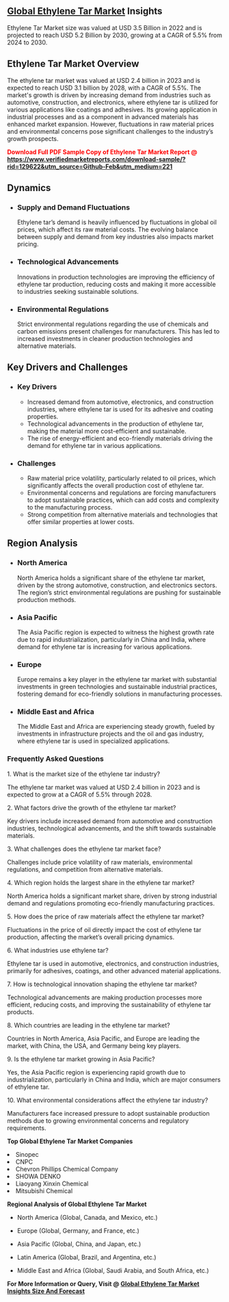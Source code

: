 <h2><a href="https://www.verifiedmarketreports.com/download-sample/?rid=129622&amp;utm_source=Github&amp;utm_medium=221" target="_blank">Global Ethylene Tar Market</a> Insights</h2><p>Ethylene Tar Market size was valued at USD 3.5 Billion in 2022 and is projected to reach USD 5.2 Billion by 2030, growing at a CAGR of 5.5% from 2024 to 2030.</p><p> <h2>Ethylene Tar Market Overview</h2> <p>The ethylene tar market was valued at USD 2.4 billion in 2023 and is expected to reach USD 3.1 billion by 2028, with a CAGR of 5.5%. The market's growth is driven by increasing demand from industries such as automotive, construction, and electronics, where ethylene tar is utilized for various applications like coatings and adhesives. Its growing application in industrial processes and as a component in advanced materials has enhanced market expansion. However, fluctuations in raw material prices and environmental concerns pose significant challenges to the industry’s growth prospects.</p> <p><strong><p><span class=""><span style="color: #ff0000;"><strong>Download Full PDF Sample Copy of Ethylene Tar Market Report</strong> @ </span><a href="https://www.verifiedmarketreports.com/download-sample/?rid=129622&amp;utm_source=Github-Feb&amp;utm_medium=221" target="_blank">https://www.verifiedmarketreports.com/download-sample/?rid=129622&amp;utm_source=Github-Feb&amp;utm_medium=221</a></span></p></strong></p> <h2>Dynamics</h2> <ul> <li><h3>Supply and Demand Fluctuations</h3>Ethylene tar’s demand is heavily influenced by fluctuations in global oil prices, which affect its raw material costs. The evolving balance between supply and demand from key industries also impacts market pricing.</li> <li><h3>Technological Advancements</h3>Innovations in production technologies are improving the efficiency of ethylene tar production, reducing costs and making it more accessible to industries seeking sustainable solutions.</li> <li><h3>Environmental Regulations</h3>Strict environmental regulations regarding the use of chemicals and carbon emissions present challenges for manufacturers. This has led to increased investments in cleaner production technologies and alternative materials.</li> </ul> <h2>Key Drivers and Challenges</h2> <ul> <li><h3>Key Drivers</h3> <ul> <li>Increased demand from automotive, electronics, and construction industries, where ethylene tar is used for its adhesive and coating properties.</li> <li>Technological advancements in the production of ethylene tar, making the material more cost-efficient and sustainable.</li> <li>The rise of energy-efficient and eco-friendly materials driving the demand for ethylene tar in various applications.</li> </ul> </li> <li><h3>Challenges</h3> <ul> <li>Raw material price volatility, particularly related to oil prices, which significantly affects the overall production cost of ethylene tar.</li> <li>Environmental concerns and regulations are forcing manufacturers to adopt sustainable practices, which can add costs and complexity to the manufacturing process.</li> <li>Strong competition from alternative materials and technologies that offer similar properties at lower costs.</li> </ul> </li> </ul> <h2>Region Analysis</h2> <ul> <li><h3>North America</h3>North America holds a significant share of the ethylene tar market, driven by the strong automotive, construction, and electronics sectors. The region’s strict environmental regulations are pushing for sustainable production methods.</li> <li><h3>Asia Pacific</h3>The Asia Pacific region is expected to witness the highest growth rate due to rapid industrialization, particularly in China and India, where demand for ethylene tar is increasing for various applications.</li> <li><h3>Europe</h3>Europe remains a key player in the ethylene tar market with substantial investments in green technologies and sustainable industrial practices, fostering demand for eco-friendly solutions in manufacturing processes.</li> <li><h3>Middle East and Africa</h3>The Middle East and Africa are experiencing steady growth, fueled by investments in infrastructure projects and the oil and gas industry, where ethylene tar is used in specialized applications.</li> </ul> <h3>Frequently Asked Questions</h3> <p>1. What is the market size of the ethylene tar industry?</p> <p>The ethylene tar market was valued at USD 2.4 billion in 2023 and is expected to grow at a CAGR of 5.5% through 2028.</p> <p>2. What factors drive the growth of the ethylene tar market?</p> <p>Key drivers include increased demand from automotive and construction industries, technological advancements, and the shift towards sustainable materials.</p> <p>3. What challenges does the ethylene tar market face?</p> <p>Challenges include price volatility of raw materials, environmental regulations, and competition from alternative materials.</p> <p>4. Which region holds the largest share in the ethylene tar market?</p> <p>North America holds a significant market share, driven by strong industrial demand and regulations promoting eco-friendly manufacturing practices.</p> <p>5. How does the price of raw materials affect the ethylene tar market?</p> <p>Fluctuations in the price of oil directly impact the cost of ethylene tar production, affecting the market’s overall pricing dynamics.</p> <p>6. What industries use ethylene tar?</p> <p>Ethylene tar is used in automotive, electronics, and construction industries, primarily for adhesives, coatings, and other advanced material applications.</p> <p>7. How is technological innovation shaping the ethylene tar market?</p> <p>Technological advancements are making production processes more efficient, reducing costs, and improving the sustainability of ethylene tar products.</p> <p>8. Which countries are leading in the ethylene tar market?</p> <p>Countries in North America, Asia Pacific, and Europe are leading the market, with China, the USA, and Germany being key players.</p> <p>9. Is the ethylene tar market growing in Asia Pacific?</p> <p>Yes, the Asia Pacific region is experiencing rapid growth due to industrialization, particularly in China and India, which are major consumers of ethylene tar.</p> <p>10. What environmental considerations affect the ethylene tar industry?</p> <p>Manufacturers face increased pressure to adopt sustainable production methods due to growing environmental concerns and regulatory requirements.</p> </p><p><strong>Top Global Ethylene Tar Market Companies</strong></p><div data-test-id=""><p><li>Sinopec</li><li> CNPC</li><li> Chevron Phillips Chemical Company</li><li> SHOWA DENKO</li><li> Liaoyang Xinxin Chemical</li><li> Mitsubishi Chemical</li></p><div><strong>Regional Analysis of&nbsp;Global Ethylene Tar Market</strong></div><ul><li dir="ltr"><p dir="ltr">North America&nbsp;(Global, Canada, and Mexico, etc.)</p></li><li dir="ltr"><p dir="ltr">Europe (Global, Germany, and France, etc.)</p></li><li dir="ltr"><p dir="ltr">Asia Pacific&nbsp;(Global, China, and Japan, etc.)</p></li><li dir="ltr"><p dir="ltr">Latin America&nbsp;(Global, Brazil, and Argentina, etc.)</p></li><li dir="ltr">Middle East and Africa&nbsp;(Global, Saudi Arabia, and South Africa, etc.)</li></ul><p><strong>For More Information or Query, Visit @&nbsp;</strong><strong><a href="https://www.verifiedmarketreports.com/product/global-ethylene-tar-market-report-2019-competitive-landscape-trends-and-opportunities/?utm_source=Github&amp;utm_medium=221" target="_blank">Global Ethylene Tar Market Insights Size And Forecast</a></strong></p></div>
